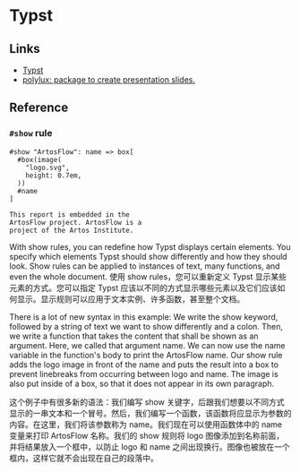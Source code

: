 # Typst

## Links

- [Typst](https://typst.io/)
- [polylux: package to create presentation slides.](https://polylux.dev/book/polylux.html)

## Reference

### `#show` rule

```typst
#show "ArtosFlow": name => box[
  #box(image(
    "logo.svg",
    height: 0.7em,
  ))
  #name
]

This report is embedded in the
ArtosFlow project. ArtosFlow is a
project of the Artos Institute.
```

With show rules, you can redefine how Typst displays certain elements. You specify which elements Typst should show differently and how they should look. Show rules can be applied to instances of text, many functions, and even the whole document.
使用 show rules，您可以重新定义 Typst 显示某些元素的方式。您可以指定 Typst 应该以不同的方式显示哪些元素以及它们应该如何显示。显示规则可以应用于文本实例、许多函数，甚至整个文档。

There is a lot of new syntax in this example: We write the show keyword, followed by a string of text we want to show differently and a colon. Then, we write a function that takes the content that shall be shown as an argument. Here, we called that argument name. We can now use the name variable in the function's body to print the ArtosFlow name. Our show rule adds the logo image in front of the name and puts the result into a box to prevent linebreaks from occurring between logo and name. The image is also put inside of a box, so that it does not appear in its own paragraph.

这个例子中有很多新的语法：我们编写 show 关键字，后跟我们想要以不同方式显示的一串文本和一个冒号。然后，我们编写一个函数，该函数将应显示为参数的内容。在这里，我们将该参数称为 name。我们现在可以使用函数体中的 name 变量来打印 ArtosFlow 名称。我们的 show 规则将 logo 图像添加到名称前面，并将结果放入一个框中，以防止 logo 和 name 之间出现换行。图像也被放在一个框内，这样它就不会出现在自己的段落中。

